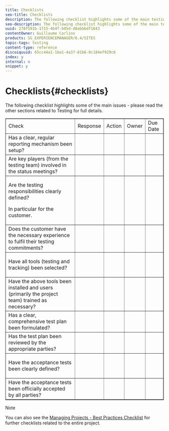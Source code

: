 ```yaml
---
title: Checklists
seo-title: Checklists
description: The following checklist highlights some of the main testing issues
seo-description: The following checklist highlights some of the main testing issues
uuid: 278f591b-1715-4b4f-b85d-d8abbbdf1643
contentOwner: Guillaume Carlino
products: SG_EXPERIENCEMANAGER/6.4/SITES
topic-tags: testing
content-type: reference
discoiquuid: 65cc44a1-1ba1-4a37-81b6-0c184ef929c6
index: y
internal: n
snippet: y
---
```


# Checklists{#checklists}

The following checklist highlights some of the main issues - please read the other sections related to Testing for full details.

<table border="1" cellpadding="1" cellspacing="0" width="100%"> 
 <tbody>
  <tr>
   <td>Check </td> 
   <td>Response</td> 
   <td>Action</td> 
   <td>Owner</td> 
   <td>Due Date</td> 
  </tr>
  <tr>
   <td>Has a clear, regular reporting mechanism been setup?</td> 
   <td> </td> 
   <td> </td> 
   <td> </td> 
   <td> </td> 
  </tr>
  <tr>
   <td>Are key players (from the testing team) involved in the status meetings?</td> 
   <td> </td> 
   <td> </td> 
   <td> </td> 
   <td> </td> 
  </tr>
  <tr>
   <td><p>Are the testing responsibilities clearly defined?</p> <p>In particular for the customer.</p> </td> 
   <td> </td> 
   <td> </td> 
   <td> </td> 
   <td> </td> 
  </tr>
  <tr>
   <td>Does the customer have the necessary experience to fulfil their testing commitments?</td> 
   <td> </td> 
   <td> </td> 
   <td> </td> 
   <td> </td> 
  </tr>
  <tr>
   <td><p>Have all tools (testing and tracking) been selected?</p> </td> 
   <td> </td> 
   <td> </td> 
   <td> </td> 
   <td> </td> 
  </tr>
  <tr>
   <td>Have the above tools been installed and users (primarily the project team) trained as necessary?</td> 
   <td> </td> 
   <td> </td> 
   <td> </td> 
   <td> </td> 
  </tr>
  <tr>
   <td>Has a clear, comprehensive test plan been formulated?</td> 
   <td> </td> 
   <td> </td> 
   <td> </td> 
   <td> </td> 
  </tr>
  <tr>
   <td>Has the test plan been reviewed by the appropriate parties?</td> 
   <td> </td> 
   <td> </td> 
   <td> </td> 
   <td> </td> 
  </tr>
  <tr>
   <td><p>Have the acceptance tests been clearly defined?</p> </td> 
   <td> </td> 
   <td> </td> 
   <td> </td> 
   <td> </td> 
  </tr>
  <tr>
   <td>Have the acceptance tests been officially accepted by all parties?</td> 
   <td> </td> 
   <td> </td> 
   <td> </td> 
   <td> </td> 
  </tr>
 </tbody>
</table>

>[!NOTE]
>
>You can also see the [Managing Projects - Best Practices Checklist](../../../managing/using/best-practices.md) for further checklists related to the entire project.

